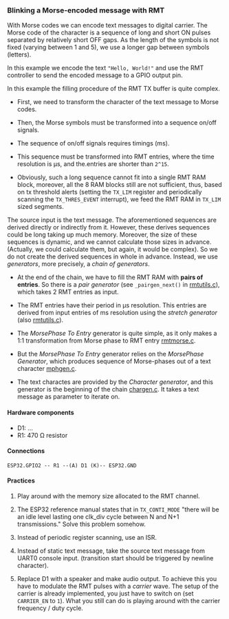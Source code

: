 ### Blinking a Morse-encoded message with RMT

With Morse codes we can encode text messages to digital carrier.
The Morse code of the character is a sequence of long and short ON pulses
separated by relatively short OFF gaps.
As the length of the symbols is not fixed (varying between 1 and 5),
we use a longer gap between symbols (letters).

In this example we encode the text `"Hello, World!"` and use the RMT controller
to send the encoded message to a GPIO output pin.

In this example the filling procedure of the RMT TX buffer is quite complex.

* First, we need to transform the character of the text message to Morse codes.

* Then, the Morse symbols must be transformed into a sequence on/off signals.

* The sequence of on/off signals requires timings (ms).

* This sequence must be transformed into RMT entries, where the time resolution is µs,
and the.entries are shorter than `2^15`.

* Obviously, such a long sequence cannot fit into a single RMT RAM block, moreover,
all the 8 RAM blocks still are not sufficient, thus, based on tx threshold alerts
(setting the `TX_LIM` register and periodically scanning the `TX_THRES_EVENT` interrupt),
we feed the RMT RAM in `TX_LIM` sized segments.

The source input is the text message.
The aforementioned sequences are derived directly or indirectly from it.
However, these derives sequences could be long taking up much memory.
Moreover, the size of these sequences is dynamic, and we cannot calculate those sizes in advance.
(Actually, we could calculate them, but again, it would be complex).
So we do not create the derived sequences in whole in advance.
Instead, we use *generators*, more precisely, a *chain of generators*.

* At the end of the chain, we have to fill the RMT RAM with **pairs of entries**.
So there is a *pair generator* (see `_pairgen_next()` in [rmtutils.c](../../src/utils/rmtutils.c)),
which takes 2 RMT entries as input.

* The RMT entries have their period in µs resolution.
This entries are derived from input entries of ms resolution using the *stretch generator*
(also [rmtutils.c](../../src/utils/rmtutils.c)).

* The *MorsePhase To Entry* generator is quite simple, as it only makes a 1:1 transformation from Morse phase to RMT entry [rmtmorse.c](rmtmorse.c).

* But the *MorsePhase To Entry* generator relies on the *MorsePhase Generator*,
 which produces sequence of Morse-phases out of a text character [mphgen.c](mphgen.c).

* The text charactes are provided by the *Character generator*,
and this generator is the beginning of the chain [chargen.c](chargen.c).
It takes a text message as parameter to iterate on.

#### Hardware components

* D1: ...
* R1: 470 Ω resistor

#### Connections

```
ESP32.GPIO2 -- R1 --(A) D1 (K)-- ESP32.GND
```

#### Practices

1. Play around with the memory size allocated to the RMT channel.

2. The ESP32 reference manual states that in `TX_CONTI_MODE`
"there will be an idle level lasting one clk_div cycle between N and N+1 transmissions."
Solve this problem somehow.

3. Instead of periodic register scanning, use an ISR.

4. Instead of static text message, take the source text message from UART0 console input.
(transition start should be triggered by newline character).

5. Replace D1 with a speaker and make audio output.
To achieve this you have to modulate the RMT pulses with a _carrier_ wave.
The setup of the carrier is already implemented, you just have to switch on (set `CARRIER_EN` to `1`).
What you still can do is playing around with the carrier frequency / duty cycle.
